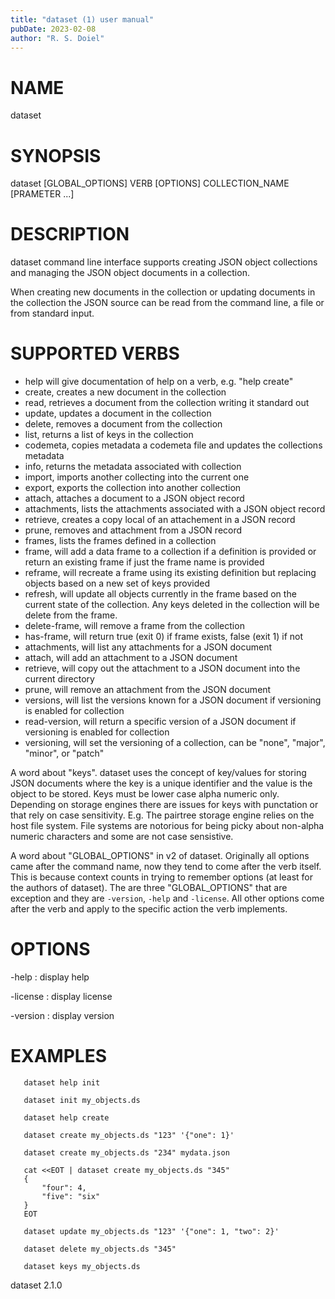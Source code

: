 ```yaml
---
title: "dataset (1) user manual"
pubDate: 2023-02-08
author: "R. S. Doiel"
---
```


# NAME

dataset 

# SYNOPSIS

dataset [GLOBAL_OPTIONS] VERB [OPTIONS] COLLECTION_NAME [PRAMETER ...]

# DESCRIPTION

dataset command line interface supports creating JSON object
collections and managing the JSON object documents in a collection.

When creating new documents in the collection or updating documents
in the collection the JSON source can be read from the command line,
a file or from standard input.

# SUPPORTED VERBS

- help will give documentation of help on a verb, e.g. "help create"
- create, creates a new document in the collection
- read, retrieves a document from the collection writing it standard out
- update, updates a document in the collection
- delete, removes a document from the collection
- list, returns a list of keys in the collection
- codemeta, copies metadata a codemeta file and updates the collections metadata
- info, returns the metadata associated with collection
- import, imports another collecting into the current one
- export, exports the collection into another collection
- attach, attaches a document to a JSON object record
- attachments, lists the attachments associated with a JSON object record
- retrieve, creates a copy local of an attachement in a JSON record
- prune, removes and attachment from a JSON record
- frames, lists the frames defined in a collection
- frame, will add a data frame to a collection if a definition is provided or return an existing frame if just the frame name is provided
- reframe, will recreate a frame using its existing definition but replacing objects based on a new set of keys provided
- refresh, will update all objects currently in the frame based on the current state of the collection. Any keys deleted in the collection will be delete from the frame.
- delete-frame, will remove a frame from the collection
- has-frame, will return true (exit 0) if frame exists, false (exit 1) if not
- attachments, will list any attachments for a JSON document
- attach, will add an attachment to a JSON document
- retrieve, will copy out the attachment to a JSON document 
  into the current directory 
- prune, will remove an attachment from the JSON document
- versions, will list the versions known for a JSON document if versioning is enabled for collection
- read-version, will return a specific version of a JSON document if versioning is enabled for collection
- versioning,  will set the versioning of a collection, can be "none", "major", "minor", or "patch"

A word about "keys". dataset uses the concept of key/values for
storing JSON documents where the key is a unique identifier and the
value is the object to be stored.  Keys must be lower case 
alpha numeric only.  Depending on storage engines there are issues
for keys with punctation or that rely on case sensitivity. E.g. 
The pairtree storage engine relies on the host file system. File
systems are notorious for being picky about non-alpha numeric
characters and some are not case sensistive.

A word about "GLOBAL_OPTIONS" in v2 of dataset.  Originally
all options came after the command name, now they tend to
come after the verb itself. This is because context counts
in trying to remember options (at least for the authors of
dataset).  The are three "GLOBAL_OPTIONS" that are exception
and they are `-version`, `-help`
and `-license`. All other options come
after the verb and apply to the specific action the verb
implements.


# OPTIONS

-help
: display help

-license
: display license

-version
: display version

# EXAMPLES

~~~
   dataset help init

   dataset init my_objects.ds 

   dataset help create

   dataset create my_objects.ds "123" '{"one": 1}'

   dataset create my_objects.ds "234" mydata.json 
   
   cat <<EOT | dataset create my_objects.ds "345"
   {
	   "four": 4,
	   "five": "six"
   }
   EOT

   dataset update my_objects.ds "123" '{"one": 1, "two": 2}'

   dataset delete my_objects.ds "345"

   dataset keys my_objects.ds
~~~

dataset 2.1.0


